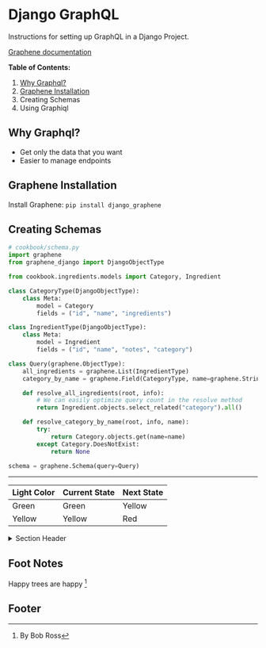 # Django GraphQL

Instructions for setting up GraphQL in a Django Project.

[Graphene documentation](https://docs.graphene-python.org/projects/django/en/latest/)

**Table of Contents:**

1. [Why Graphql?](#why-graphql)
1. [Graphene Installation](#graphene-installation)
1. Creating Schemas
1. Using Graphiql

## Why Graphql?

- Get only the data that you want
- Easier to manage endpoints

## Graphene Installation

Install Graphene: `pip install django_graphene`

## Creating Schemas

```py
# cookbook/schema.py
import graphene
from graphene_django import DjangoObjectType

from cookbook.ingredients.models import Category, Ingredient

class CategoryType(DjangoObjectType):
    class Meta:
        model = Category
        fields = ("id", "name", "ingredients")

class IngredientType(DjangoObjectType):
    class Meta:
        model = Ingredient
        fields = ("id", "name", "notes", "category")

class Query(graphene.ObjectType):
    all_ingredients = graphene.List(IngredientType)
    category_by_name = graphene.Field(CategoryType, name=graphene.String(required=True))

    def resolve_all_ingredients(root, info):
        # We can easily optimize query count in the resolve method
        return Ingredient.objects.select_related("category").all()

    def resolve_category_by_name(root, info, name):
        try:
            return Category.objects.get(name=name)
        except Category.DoesNotExist:
            return None

schema = graphene.Schema(query=Query)
```

---

| Light Color | Current State | Next State |
| :------- | :------- | :------ |
| Green | Green | Yellow |
| Yellow | Yellow | Red |

<details>
<summary>Section Header</summary>

Section body text.

- hello
- test

</details>

## Foot Notes

Happy trees are happy [^1]

## Footer

[^1]: By Bob Ross
